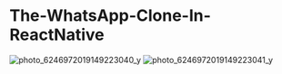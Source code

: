 # The-WhatsApp-Clone-In-ReactNative
![photo_6246972019149223040_y](https://user-images.githubusercontent.com/124236330/236608909-f985a36d-eee2-4c22-90a0-05df6ccd6a4a.jpg)
![photo_6246972019149223041_y](https://user-images.githubusercontent.com/124236330/236608969-5a68d02d-826d-4519-99d2-ad73a4d99a66.jpg)
